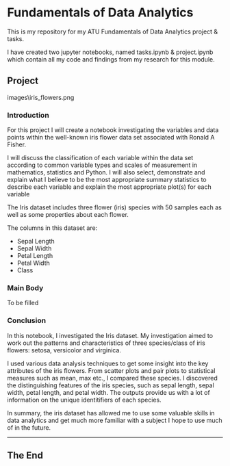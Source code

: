 # Fundamentals of Data Analytics

This is my repository for my ATU Fundamentals of Data Analytics project & tasks.

I have created two jupyter notebooks, named tasks.ipynb & project.ipynb which contain all my code and findings from my research for this module.

## Project

images\iris_flowers.png

### Introduction

For this project I will create a notebook investigating the variables and data points within the well-known iris flower data set associated with Ronald A Fisher.

I will discuss the classification of each variable within the data set according to common variable types and scales of measurement in mathematics, statistics and Python. I will also select, demonstrate and explain what I believe to be the most appropriate summary statistics to describe each variable and explain the most appropriate plot(s) for each variable

The Iris dataset includes three flower (iris) species with 50 samples each as well as some properties about each flower. 

The columns in this dataset are:

- Sepal Length
- Sepal Width
- Petal Length
- Petal Width
- Class

### Main Body

To be filled

### Conclusion

In this notebook, I investigated the Iris dataset. My investigation aimed to work out the patterns and characteristics of three species/class of iris flowers: setosa, versicolor and virginica.

I used various data analysis techniques to get some insight into the key attributes of the iris flowers. From scatter plots and pair plots to statistical measures such as mean, max etc., I compared these species. I discovered the distinguishing features of the iris species, such as sepal length, sepal width, petal length, and petal width. The outputs provide us with a lot of information on the unique identitifiers of each species.

In summary, the iris dataset has allowed me to use some valuable skills in data analytics and get much more familiar with a subject I hope to use much of in the future.

***
## The End
